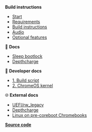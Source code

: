 **Build instructions**

- [Start](/setup-pages/start.md "Depthboot - Start")
- [Requirements](/setup-pages/requirements.md "Depthboot - Requirements")
- [Build instructions](/setup-pages/build-instructions.md "Eupnea - Build instructions")
- [Audio](/setup-pages/audio.md "Depthboot - Audio")
- [Optional features](/setup-pages/optional.md "Depthboot - Optional features")

📖 **Docs**

- [Sleep bootlock](/pages/bootlock.md "Eupnea - Bootlock")
- [Depthcharge](/pages/depthcharge.md "Eupnea - Depthcharge")

📖 **Developer docs**

- [1. Build script](/dev-pages/build-script.md  "Eupnea - 1. Build script")
- [2. ChromeOS kernel](/dev-pages/kernel.md  "Eupnea - 2. Kernel")

🌐 **External docs**

- [UEFI/rw_legacy](https://mrchromebox.tech/#bootmodes)
- [Depthcharge](https://libreboot.org/docs/depthcharge/)
- [Linux on pre-coreboot Chromebooks](https://github.com/nh2/chrubuntu-anyos)

**[Source code](https://github.com/eupnea-linux/eupnea-builder)**  
